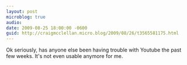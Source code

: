 ```yaml
---
layout: post
microblog: true
audio: 
date: 2009-08-25 18:00:00 -0600
guid: http://craigmcclellan.micro.blog/2009/08/26/t3565581175.html
---
```

Ok seriously, has anyone else been having trouble with Youtube the past few weeks.  It's not even usable anymore for me.
